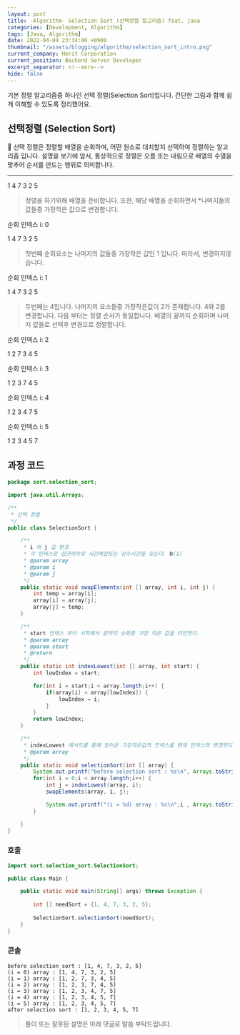 ```yaml
---
layout: post
title: -Algorithm- Selection Sort (선택정렬 알고리즘) feat. java
categories: [Development, Algorithm]
tags: [Java, Algorithm]
date: 2022-04-04 23:34:00 +0900
thumbnail: "/assets/blogging/algorithm/selection_sort_intro.png"
current_company: Herit Corporation
current_position: Backend Server Developer
excerpt_separator: <!--more-->
hide: false
---
```

기본 정렬 알고리즘중 하나인 선택 정렬(Selection Sort)입니다.
간단한 그림과 함께 쉽게 이해할 수 있도록 정리했어요.
<!--more-->


## 선택정렬 (Selection Sort)


🌸 선택 정렬은 정렬할 배열을 순회하며, 어떤 원소로 대치할지 선택하여 정렬하는 알고리즘 입니다.
설명을 보기에 앞서, 통상적으로 정렬은 오름 또는 내림으로 배열의 수열을 맞추어 순서를 만드는 행위로 의미합니다.

---
  
  
  

<div class="array">
    <span>1</span>
    <span>4</span>
    <span>7</span>
    <span>3</span>
    <span>2</span>
    <span>5</span>
</div>


> 정렬을 하기위해 배열을 준비합니다. 또한, 해당 배열을 순회하면서 *나머지들의 값들중 가장작은 값으로 변경합니다.

순회 인덱스 i: 0

<div class="array">
    <span class="current">1</span>
    <span>4</span>
    <span>7</span>
    <span>3</span>
    <span>2</span>
    <span>5</span>
</div>

> 첫번째 순회요소는 나머지의 값들중 가장작은 값인 1 입니다. 따라서, 변경하지않습니다.

순회 인덱스 i: 1

<div class="array">
    <span class="over">1</span>
    <span class="current">4</span>
    <span>7</span>
    <span>3</span>
    <span class="target">2</span>
    <span>5</span>
</div>

> 두번째는 4입니다. 나머지의 요소들중 가장작은값이 2가 존재합니다. 4와 2를 변경합니다. 다음 부터는 정렬 순서가 동일합니다. 배열의 끝까지 순회하며 나머지 값들로 선택후 변경으로 정렬합니다.

순회 인덱스 i: 2

<div class="array">
    <span class="over">1</span>
    <span class="over">2</span>
    <span class="current">7</span>
    <span class="target">3</span>
    <span>4</span>
    <span>5</span>
</div>

순회 인덱스 i: 3

<div class="array">
    <span class="over">1</span>
    <span class="over">2</span>
    <span class="over">3</span>
    <span class="current">7</span>
    <span class="target">4</span>
    <span>5</span>
</div>

순회 인덱스 i: 4

<div class="array">
    <span class="over">1</span>
    <span class="over">2</span>
    <span class="over">3</span>
    <span class="over">4</span>
    <span class="current">7</span>
    <span class="target">5</span>
</div>

순회 인덱스 i: 5

<div class="array">
    <span class="over">1</span>
    <span class="over">2</span>
    <span class="over">3</span>
    <span class="over">4</span>
    <span class="over">5</span>
    <span class="over">7</span>
</div>

## 과정 코드

```java
package sort.selection_sort;

import java.util.Arrays;

/**
 * 선택 정렬
 */
public class SelectionSort {

    /**
     * i 와 j 값 변경
     * 각 인덱스로 접근하므로 시간복잡도는 상수시간을 갖는다. O(1)
     * @param array
     * @param i
     * @param j
     */
    public static void swapElements(int [] array, int i, int j) {
        int temp = array[i];
        array[i] = array[j];
        array[j] = temp;
    }

    /**
     * start 인덱스 부터 시작해서 끝까지 순회중 가장 작은 값을 리턴한다.
     * @param array
     * @param start
     * @return
     */
    public static int indexLowest(int [] array, int start) {
        int lowIndex = start;

        for(int i = start;i < array.length;i++) {
            if(array[i] < array[lowIndex]) {
                lowIndex = i;
            }
        }
        return lowIndex;
    }

    /**
     * indexLowest 메서드를 통해 얻어온 가장작은값의 인덱스를 현재 인덱스와 변경한다.
     * @param array
     */
    public static void selectionSort(int [] array) {
        System.out.printf("before selection sort : %s\n", Arrays.toString(array));
        for(int i = 0;i < array.length;i++) {
            int j = indexLowest(array, i);
            swapElements(array, i, j);

            System.out.printf("(i = %d) array : %s\n",i , Arrays.toString(array));
        }

    }
}
```

### 호출

```java
import sort.selection_sort.SelectionSort;

public class Main {

    public static void main(String[] args) throws Exception {
    
        int [] needSort = {1, 4, 7, 3, 2, 5};
        
        SelectionSort.selectionSort(needSort);
    }
}
```

### 콘솔
```console
before selection sort : [1, 4, 7, 3, 2, 5]
(i = 0) array : [1, 4, 7, 3, 2, 5]
(i = 1) array : [1, 2, 7, 3, 4, 5]
(i = 2) array : [1, 2, 3, 7, 4, 5]
(i = 3) array : [1, 2, 3, 4, 7, 5]
(i = 4) array : [1, 2, 3, 4, 5, 7]
(i = 5) array : [1, 2, 3, 4, 5, 7]
after selection sort : [1, 2, 3, 4, 5, 7]
```

> 풀이 또는 잘못된 설명은 아래 댓글로 말씀 부탁드립니다.

